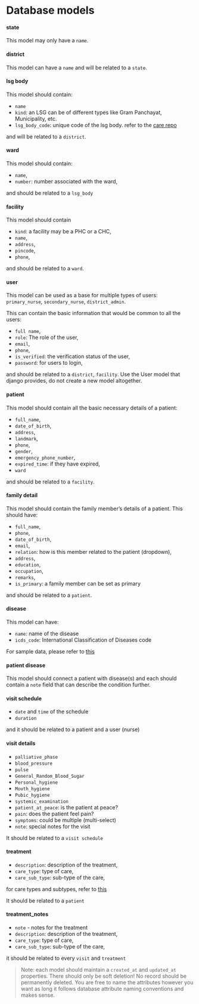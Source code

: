 # Database models
#### state
This model may only have a `name`.

#### district
This model can have a `name` and will be related to a `state`.

#### lsg body
This model should contain:

- `name`
- `kind`: an LSG can be of different types like Gram Panchayat, Municipality, etc.
- `lsg_body_code`: unique code of the lsg body. refer to the [care repo](https://github.com/coronasafe/care/blob/master/care/users/models.py#L61)

and will be related to a `district`.

#### ward
This model should contain:

- `name`,
- `number`: number associated with the ward,

and should be related to a `lsg_body`
#### facility
This model should contain

- `kind`: a facility may be a PHC or a CHC,
- `name`,
- `address`,
- `pincode`,
- `phone`,

and should be related to a `ward`.

#### user
This model can be used as a base for multiple types of users: `primary_nurse`, `secondary_nurse`, `district_admin`.

This can contain the basic information that would be common to all the users:

- `full name`,
- `role`: The role of the user,
- `email`,
- `phone`,
- `is_verified`: the verification status of the user,
- `password`: for users to login,

and should be related to a `district`, `facility`. Use the User model that django provides, do not create a new model altogether.
#### patient
This model should contain all the basic necessary details of a patient:

- `full_name`,
- `date_of_birth`,
- `address`,
- `landmark`,
- `phone`,
- `gender`,
- `emergency_phone_number`,
- `expired_time`: if they have expired,
- `ward`

and should be related to a `facility`.
#### family detail
This model should contain the family member’s details of a patient. This should have:

- `full_name`,
- `phone`,
- `date_of_birth`,
- `email`,
- `relation`: how is this member related to the patient (dropdown),
- `address`,
- `education`,
- `occupation`,
- `remarks`,
- `is_primary`: a family member can be set as primary

and should be related to a `patient`.

#### disease
This model can have:

- `name`: name of the disease
- `icds_code`: International Classification of Diseases code

For sample data, please refer to [this](https://github.com/coronasafe/arike/blob/main/db/seeds/development/diseases.seeds.rb)

#### patient disease
This model should connect a patient with disease(s) and each should contain a `note` field that can describe the condition further.
#### visit schedule
- `date` and `time` of the schedule
- `duration`

and it should be related to a patient and a user (nurse)
#### visit details
- `palliative_phase`
- `blood_pressure`
- `pulse`
- `General_Random_Blood_Sugar `
- `Personal_hygiene`
- `Mouth_hygiene`
- `Pubic_hygiene`
- `systemic_examination`
- `patient_at_peace`: is the patient at peace?
- `pain`: does the patient feel pain?
- `symptoms`: could be multiple (multi-select)
- `note`: special notes for the visit

It should be related to a `visit schedule`

#### treatment
- `description`: description of the treatment,
- `care_type`: type of care,
- `care_sub_type`: sub-type of the care,

for care types and subtypes, refer to [this](https://github.com/coronasafe/arike/blob/main/db/seeds/development/treatment.seeds.rb)

It should be related to a `patient`

#### treatment_notes
- `note` - notes for the treatment
- `description`: description of the treatment,
- `care_type`: type of care,
- `care_sub_type`: sub-type of the care,

it should be related to every `visit` and `treatment`

> Note: each model should maintain a `created_at` and `updated_at` properties. There should only be soft deletion! No record should be permanently deleted.
> You are free to name the attributes however you want as long it follows database attribute naming conventions and makes sense.
